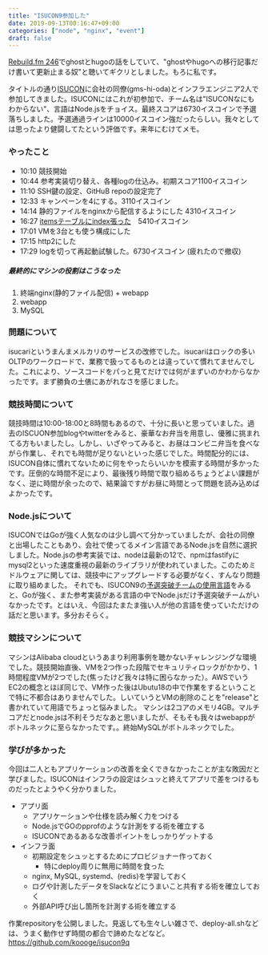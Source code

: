 ```yaml
---
title: "ISUCON9参加した"
date: 2019-09-13T00:16:47+09:00
categories: ["node", "nginx", "event"]
draft: false
---
```


[Rebuild.fm 246](http://rebuild.fm/246/)でghostとhugoの話をしていて、"ghostやhugoへの移行記事だけ書いて更新止まる奴"と聴いてギクリとしました。もろに私です。

タイトルの通り[ISUCON](http://isucon.net/)に会社の同僚(gms-hi-oda)とインフラエンジニア2人で参加してきました。ISUCONにはこれが初参加で、チーム名は"ISUCONなにもわからない"、言語はNode.jsをチョイス。最終スコアは6730イスコインで予選落ちしました。予選通過ラインは10000イスコイン強だったらしい。我々としては思ったより健闘してたという評価です。来年にむけてメモ。

### やったこと
- 10:10 競技開始
- 10:44 参考実装切り替え、各種logの仕込み。初期スコア1100イスコイン
- 11:10 SSH鍵の設定、GitHuB repoの設定完了
- 12:33 キャンペーンを4にする。3110イスコイン
- 14:14 静的ファイルをnginxから配信するようにした 4310イスコイン
- 16:27 [itemsテーブルにindex張った](https://github.com/koooge/isucon9q/commit/1a84b81e2e6bea76a38946421512098917152bb0)　5410イスコイン
- 17:01 VMを3台とも使う構成にした
- 17:15 http2にした
- 17:29 logを切って再起動試験した。6730イスコイン (疲れたので撤収)

##### 最終的にマシンの役割はこうなった
1. 終端nginx(静的ファイル配信) + webapp
2. webapp
3. MySQL

### 問題について
isucariというまんまメルカリのサービスの改修でした。isucariはロックの多いOLTPのワークロードで、業務で扱ってるものとは違っていて慣れてませんでした。これにより、ソースコードをパっと見てだけでは何がまずいのかわからなかったです。まず勝負の土俵にあがれなさを感じました。

### 競技時間について
競技時間は10:00-18:00と8時間もあるので、十分に長いと思っていました。過去のISCUON参加blogやtwitterをみると、豪華なお弁当を用意し、優雅に挑まれてる方もいましたし。しかし、いざやってみると、お昼はコンビニ弁当を食べながら作業し、それでも時間が足りないといった感じでした。時間配分的には、ISUCON自体に慣れてないために何をやったらいいかを模索する時間が多かったです。圧倒的な時間不足により、最後残り時間で取り組めるちょうどよい課題がなく、逆に時間が余ったので、結果論ですがお昼に時間とって問題を読み込めばよかったです。

### Node.jsについて
ISUCONではGoが強く人気なのは少し調べて分かっていましたが、会社の同僚と出場したこともあり、会社で使ってるメイン言語であるNode.jsを自然に選択しました。Node.jsの参考実装では、nodeは最新の12で、npmはfastifyにmysql2といった速度重視の最新のライブラリが使われていました。このためミドルウェアに関しては、競技中にアップグレードする必要がなく、すんなり問題に取り組めました。
それでも、ISUCON9の[予選突破チームの使用言語](http://isucon.net/archives/53789935.html)をみると、Goが強く、また参考実装がある言語の中でNode.jsだけ予選突破チームがいなかったです。とはいえ、今回はたまたま強い人が他の言語を使っていただけの話だと思います。多分おそらく。

### 競技マシンについて
マシンはAlibaba cloudというあまり利用事例を聴かないチャレンジングな環境でした。競技開始直後、VMを2つ作った段階でセキュリティロックがかかり、1時間程度VMが2つでした(焦ったけど我々は特に困らなかった）。AWSでいうEC2の概念とほぼ同じで、VM作った後はUbutu18の中で作業をするということで特に不都合はありませんでした。しいていうとVMの削除のことを"release"と書かれていて用語でちょっと悩みました。
マシンは2コアのメモリ4GB。マルチコアだとnode.jsは不利そうだなあと思いましたが、そもそも我々はwebappがボトルネックに至らなかったです。。終始MySQLがボトルネックでした。

### 学びが多かった
今回は二人ともアプリケーションの改善を全くできなかったことが主な敗因だと学びました。ISUCONはインフラの設定はシュッと終えてアプリで差をつけるものだったとようやく分かりました。

- アプリ面
  - アプリケーションや仕様を読み解く力をつける
  - Node.jsでGOのpprofのような計測をする術を確立する
  - ISUCONであるあるな改善ポイントをしっかりゲットする
- インフラ面
  - 初期設定をシュッとするためにプロビジョナー作っておく
    - 特にdeploy周りに無用に時間を食った
  - nginx, MySQL, systemd、(redis)を学習しておく
  - ログや計測したデータをSlackなどにうまいこと共有する術を確立しておく
  - 外部API呼び出し箇所を計測する術を確立する

作業repositoryを公開しました。見返しても生々しい雑さで、deploy-all.shなどは、うまく動作せず時間の都合で諦めたなどなど。
https://github.com/koooge/isucon9q